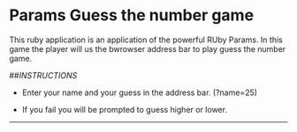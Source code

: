 # Params Guess the number game

This ruby application is an application of the powerful RUby Params. In this game the player will us the bwrowser address bar to play guess the number game.


##_INSTRUCTIONS_

* Enter your name and your guess in the address bar. (?name=25)

* If you fail you will be prompted to guess higher or lower.


****
